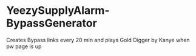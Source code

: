 # YeezySupplyAlarm-BypassGenerator
Creates Bypass links every 20 min and plays Gold Digger by Kanye when pw page is up
